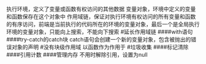 执行环境，定义了变量或函数有权访问的其他数据
变量对象，环境中定义的变量和函数保存在这个对象中
作用域链，保证对执行环境有权访问的所有变量和函数的有序访问，前端是当前执行的代码所在的环境的变量对象，最后一个是全局执行环境的变量对象，只能向上搜索，不能向下搜索
#延长作用域链
####with语句
####try-catch的catch块
catch语句会创建一个新的变量对象，包含被抛出的错误对象的声明
#没有块级作用域
以函数作为作用于
#垃圾收集
####标记清除
####引用计数
####管理内存
不用时解除引用，设置为null